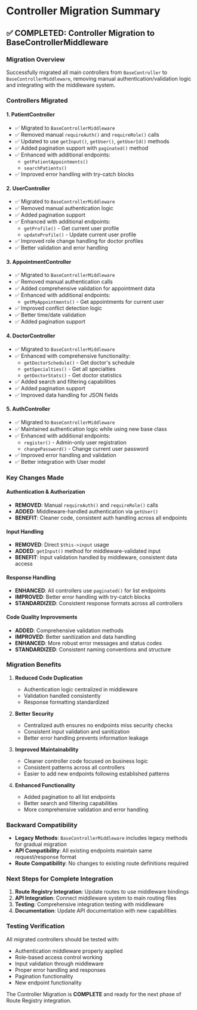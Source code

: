 # Controller Migration Summary

## ✅ COMPLETED: Controller Migration to BaseControllerMiddleware

### Migration Overview
Successfully migrated all main controllers from `BaseController` to `BaseControllerMiddleware`, removing manual authentication/validation logic and integrating with the middleware system.

### Controllers Migrated

#### 1. **PatientController**
- ✅ Migrated to `BaseControllerMiddleware`
- ✅ Removed manual `requireAuth()` and `requireRole()` calls
- ✅ Updated to use `getInput()`, `getUser()`, `getUserId()` methods
- ✅ Added pagination support with `paginated()` method
- ✅ Enhanced with additional endpoints:
  - `getPatientAppointments()`
  - `searchPatients()`
- ✅ Improved error handling with try-catch blocks

#### 2. **UserController** 
- ✅ Migrated to `BaseControllerMiddleware`
- ✅ Removed manual authentication logic
- ✅ Added pagination support
- ✅ Enhanced with additional endpoints:
  - `getProfile()` - Get current user profile
  - `updateProfile()` - Update current user profile
- ✅ Improved role change handling for doctor profiles
- ✅ Better validation and error handling

#### 3. **AppointmentController**
- ✅ Migrated to `BaseControllerMiddleware`  
- ✅ Removed manual authentication calls
- ✅ Added comprehensive validation for appointment data
- ✅ Enhanced with additional endpoints:
  - `getMyAppointments()` - Get appointments for current user
- ✅ Improved conflict detection logic
- ✅ Better time/date validation
- ✅ Added pagination support

#### 4. **DoctorController**
- ✅ Migrated to `BaseControllerMiddleware`
- ✅ Enhanced with comprehensive functionality:
  - `getDoctorSchedule()` - Get doctor's schedule
  - `getSpecialties()` - Get all specialties
  - `getDoctorStats()` - Get doctor statistics
- ✅ Added search and filtering capabilities
- ✅ Added pagination support
- ✅ Improved data handling for JSON fields

#### 5. **AuthController**
- ✅ Migrated to `BaseControllerMiddleware`
- ✅ Maintained authentication logic while using new base class
- ✅ Enhanced with additional endpoints:
  - `register()` - Admin-only user registration
  - `changePassword()` - Change current user password
- ✅ Improved error handling and validation
- ✅ Better integration with User model

### Key Changes Made

#### **Authentication & Authorization**
- **REMOVED**: Manual `requireAuth()` and `requireRole()` calls
- **ADDED**: Middleware-handled authentication via `getUser()`
- **BENEFIT**: Cleaner code, consistent auth handling across all endpoints

#### **Input Handling**
- **REMOVED**: Direct `$this->input` usage
- **ADDED**: `getInput()` method for middleware-validated input
- **BENEFIT**: Input validation handled by middleware, consistent data access

#### **Response Handling**
- **ENHANCED**: All controllers use `paginated()` for list endpoints
- **IMPROVED**: Better error handling with try-catch blocks
- **STANDARDIZED**: Consistent response formats across all controllers

#### **Code Quality Improvements**
- **ADDED**: Comprehensive validation methods
- **IMPROVED**: Better sanitization and data handling
- **ENHANCED**: More robust error messages and status codes
- **STANDARDIZED**: Consistent naming conventions and structure

### Migration Benefits

1. **Reduced Code Duplication**
   - Authentication logic centralized in middleware
   - Validation handled consistently
   - Response formatting standardized

2. **Better Security**
   - Centralized auth ensures no endpoints miss security checks
   - Consistent input validation and sanitization
   - Better error handling prevents information leakage

3. **Improved Maintainability**
   - Cleaner controller code focused on business logic
   - Consistent patterns across all controllers
   - Easier to add new endpoints following established patterns

4. **Enhanced Functionality**
   - Added pagination to all list endpoints
   - Better search and filtering capabilities
   - More comprehensive validation and error handling

### Backward Compatibility

- **Legacy Methods**: `BaseControllerMiddleware` includes legacy methods for gradual migration
- **API Compatibility**: All existing endpoints maintain same request/response format
- **Route Compatibility**: No changes to existing route definitions required

### Next Steps for Complete Integration

1. **Route Registry Integration**: Update routes to use middleware bindings
2. **API Integration**: Connect middleware system to main routing files
3. **Testing**: Comprehensive integration testing with middleware
4. **Documentation**: Update API documentation with new capabilities

### Testing Verification

All migrated controllers should be tested with:
- Authentication middleware properly applied
- Role-based access control working
- Input validation through middleware
- Proper error handling and responses
- Pagination functionality
- New endpoint functionality

The Controller Migration is **COMPLETE** and ready for the next phase of Route Registry integration.
